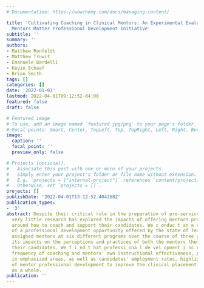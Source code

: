```yaml
---
# Documentation: https://wowchemy.com/docs/managing-content/

title: 'Cultivating Coaching in Clinical Mentors: An Experimental Evaluation of the
  Mentors Matter Professional Development Initiative'
subtitle: ''
summary: ''
authors:
- Matthew Ronfeldt
- Matthew Truwit
- Emanuele Bardelli
- Kevin Schaaf
- Brian Smith
tags: []
categories: []
date: '2022-01-01'
lastmod: 2022-04-01T09:12:52-04:00
featured: false
draft: false

# Featured image
# To use, add an image named `featured.jpg/png` to your page's folder.
# Focal points: Smart, Center, TopLeft, Top, TopRight, Left, Right, BottomLeft, Bottom, BottomRight.
image:
  caption: ''
  focal_point: ''
  preview_only: false

# Projects (optional).
#   Associate this post with one or more of your projects.
#   Simply enter your project's folder or file name without extension.
#   E.g. `projects = ["internal-project"]` references `content/project/deep-learning/index.md`.
#   Otherwise, set `projects = []`.
projects: []
publishDate: '2022-04-01T13:12:52.404268Z'
publication_types:
- '3'
abstract: Despite their critical role in the preparation of pre-service teachers,
  very little research has explored the impacts of offering mentors professional development
  around how to coach and support their candidates. We c onduc t an e va lu at i on
  of a professional development opportunity offered by the state of Tennessee to randomly
  assigned mentors at six different programs over the course of three years, investigating
  its impacts on the perceptions and practices of both the mentors themselves and
  their candidates. We f i nd t hat professi ona l de vel opment i nc re as es mentors'
  frequency of coaching and mentors' own instructional effectiveness, particularly
  in emphasized areas, as well as candidates' employment rates, highlighting the potential
  of mentor professional development to improve the clinical placement experience
  as a whole.
publication: ''
---
```

